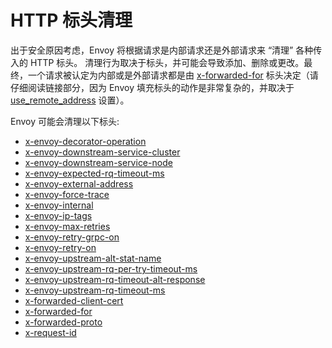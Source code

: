 # HTTP 标头清理

出于安全原因考虑，Envoy 将根据请求是内部请求还是外部请求来 “清理” 各种传入的 HTTP 标头。
清理行为取决于标头，并可能会导致添加、删除或更改。最终，一个请求被认定为内部或是外部请求都是由 [x-forwarded-for](headers.md#config-http-conn-man-headers-x-forwarded-for) 标头决定（请仔细阅读链接部分，因为 Envoy 填充标头的动作是非常复杂的，并取决于 [use_remote_address](https://www.envoyproxy.io/docs/envoy/latest/api-v1/network_filters/http_conn_man#config-http-conn-man-use-remote-address) 设置）。

Envoy 可能会清理以下标头:

- [x-envoy-decorator-operation](../http_filters/router_filter.md#config-http-filters-router-x-envoy-decorator-operation)
- [x-envoy-downstream-service-cluster](headers.md#config-http-conn-man-headers-downstream-service-cluster)
- [x-envoy-downstream-service-node](headers.md#config-http-conn-man-headers-downstream-service-node)
- [x-envoy-expected-rq-timeout-ms](../http_filters/router_filter.md#config-http-filters-router-x-envoy-expected-rq-timeout-ms)
- [x-envoy-external-address](headers.md#config-http-conn-man-headers-x-envoy-external-address)
- [x-envoy-force-trace](headers.md#config-http-conn-man-headers-x-envoy-force-trace)
- [x-envoy-internal](headers.md#config-http-conn-man-headers-x-envoy-internal)
- [x-envoy-ip-tags](../http_filters/ip_tagging_filter.md#config-http-filters-ip-tagging)
- [x-envoy-max-retries](../http_filters/router_filter.md#config-http-filters-router-x-envoy-max-retries)
- [x-envoy-retry-grpc-on](../http_filters/router_filter.md#config-http-filters-router-x-envoy-retry-grpc-on)
- [x-envoy-retry-on](../http_filters/router_filter.md#config-http-filters-router-x-envoy-retry-on)
- [x-envoy-upstream-alt-stat-name](../http_filters/router_filter.md#config-http-filters-router-x-envoy-upstream-alt-stat-name)
- [x-envoy-upstream-rq-per-try-timeout-ms](../http_filters/router_filter.md#config-http-filters-router-x-envoy-upstream-rq-per-try-timeout-ms)
- [x-envoy-upstream-rq-timeout-alt-response](../http_filters/router_filter.md#config-http-filters-router-x-envoy-upstream-rq-timeout-alt-response)
- [x-envoy-upstream-rq-timeout-ms](../http_filters/router_filter.md#config-http-filters-router-x-envoy-upstream-rq-timeout-ms)
- [x-forwarded-client-cert](headers.md#config-http-conn-man-headers-x-forwarded-client-cert)
- [x-forwarded-for](headers.md#config-http-conn-man-headers-x-forwarded-for)
- [x-forwarded-proto](headers.md#config-http-conn-man-headers-x-forwarded-proto)
- [x-request-id](headers.md#config-http-conn-man-headers-x-request-id)